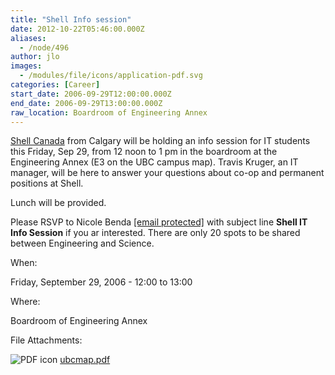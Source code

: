 ```yaml
---
title: "Shell Info session"
date: 2012-10-22T05:46:00.000Z
aliases:
  - /node/496
author: jlo
images:
  - /modules/file/icons/application-pdf.svg
categories: [Career]
start_date: 2006-09-29T12:00:00.000Z
end_date: 2006-09-29T13:00:00.000Z
raw_location: Boardroom of Engineering Annex
---
```


[Shell Canada](http://www.shell.ca/) from Calgary will be holding an info session for IT students this Friday, Sep 29, from 12 noon to 1 pm in the boardroom at the Engineering Annex (E3 on the UBC campus map). Travis Kruger, an IT manager, will be here to answer your questions about co-op and permanent positions at Shell.

Lunch will be provided.

Please RSVP to Nicole Benda [\[email protected\]](/cdn-cgi/l/email-protection#83edeae0ecefe6ade1e6ede7e2c3f6e1e0ade0e2) with subject line **Shell IT Info Session** if you ar interested. There are only 20 spots to be shared between Engineering and Science.

When: 

Friday, September 29, 2006 - 12:00 to 13:00

Where: 

Boardroom of Engineering Annex

File Attachments: 

 ![PDF icon](/modules/file/icons/application-pdf.svg "application/pdf") [ubcmap.pdf](https://ubccsss.org/files/ubcmap.pdf)
